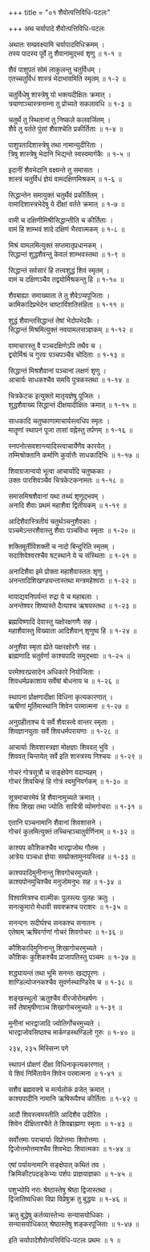 +++
title = "०१ शैवोत्पत्तिविधि-पटलः"

+++
अथ चर्यापादे शैवोत्पत्तिविधि-पटलः  
  
अथातः सम्प्रवक्ष्यामि चर्यापादविधिक्रमम् ।  
तस्य पादस्य पूर्वे तु शैवानामुद्भवं शृणु ॥ १-१ ॥  
  
शैवं पाशुपतं सोमं लाकुलन्तु चतुर्विधम् ।  
एतच्चतुर्विधं शास्त्रं भेदाभावमिति स्मृतम् ॥ १-२ ॥  
  
चतुर्विधेषु शास्त्रेषु यो भक्त्यदीक्षितः क्रमात् ।  
त्रयाणाञ्चास्त्रनाम्ना तु प्रोच्यते सकलावधि ॥ १-३ ॥  
  
चतुर्थे तु स्थितानां तु निष्कले कलवर्जितम् ।  
शैवे तु वर्तते पुंसां शैवाश्चेति प्रकीर्तिताः ॥ १-४ ॥  
  
पाशुपतादिशास्त्रेषु तथा नामान्युदीरिताः ।  
त्रिषु शास्त्रेषु भेदानि भिद्यन्ते स्वस्वमार्गकैः ॥ १-५ ॥  
  
इदानीं शैवभेदानि वक्ष्यन्ते तु समासतः ।  
शास्त्रं चतुर्विधं ज्ञेयं वामदक्षिणमिश्रकम् ॥ १-६ ॥  
  
सिद्धान्तेन समायुक्तं चतुर्थैवं प्रकीर्तितम् ।  
वामादिशास्त्रभेदेषु ये दीक्षां वर्तते क्रमात् ॥ १-७ ॥  
  
वामी च दक्षिणीमिश्रीसिद्धान्तीति च कीर्तिताः ।  
वामं हि शाम्भवं शादे दक्षिणं भैरवात्मकम् ॥ १-८ ॥  
  
मिश्रं यामलमित्युक्तं सप्तमातृप्रधानकम् ।  
सिद्धान्तं शुद्धशैवन्तु केवलं शाम्भवस्तथा ॥ १-९ ॥  
  
सिद्धान्तं सर्वसारं हि तत्त्वशुद्धं शिवं स्मृतम् ।  
वामं च दक्षिणञ्चैव तद्वयोर्मिश्रकन्तु हि ॥ १-१० ॥  
  
शैवबाह्याः समाख्याता ते तु शैवेऽप्यपूजिताः ।  
कामिकादिप्रभेदेन चाष्टाविंशतिसंहिता ॥ १-११ ॥  
  
शुद्धं शैवान्तसिद्धान्तं तेषां भेदोपभेदकैः ।  
सिद्धान्तं मिश्रमित्युक्तं नवयामलसञ्ज्ञकम् ॥ १-१२ ॥  
  
वामाचारस्तु वै पञ्चदक्षिणेऽपि तथैव च ।  
द्वयोर्मिश्रं च गुरवः पञ्चपञ्चैव चोदिताः ॥ १-१३ ॥  
  
सिद्धान्तं मिश्रशैवानां पञ्चानां लक्षणं शृणु ।  
आचार्यः साधकश्चैव समयि पुत्रकस्तथा ॥ १-१४ ॥  
  
चित्रकेटक इत्युक्तो मातृयज्ञेषु पूजितः ।  
शुद्धशैवाख्य सिद्धान्तं दीक्षयादीक्षितः क्रमात् ॥ १-१५ ॥  
  
साधकादि चतुष्काणामाचार्यस्त्वधिप स्मृतः ।  
मातॄणां स्थापनं पूजा तासां वह्नेस्तु तर्पणम् ॥ १-१६ ॥  
  
स्नपनोत्सवशान्त्यादिस्त्वाचार्येणैव कारयेत् ।  
तम्मिश्रोक्तानि कर्माणि कुर्यात्तैः साधकादिभिः ॥ १-१७ ॥  
  
शिवाग्रजान्वयो भूत्वा आचार्यादि चतुष्ककाः ।  
उक्तः पारशिवञ्चैव चित्रकेटकनामतः ॥ १-१८ ॥  
  
समासमिश्रशैवानां यथा तथ्यं शृणूद्भवम् ।  
अनादि शैवाः प्रथमं महाशैवा द्वितीयकम् ॥ १-१९ ॥  
  
आदिशैवास्त्रितीयं चतुर्थञ्चनुशैवकाः ।  
पञ्चमेऽन्तरशैवास्तु शैवाः पञ्चविधा स्मृताः ॥ १-२० ॥  
  
शक्तिमूर्तीविशक्ती च नादो बिन्दुरिति स्मृतम् ।  
सदाशिवेश्वरश्चैव षट्स्थाने ये च संस्थिताः ॥ १-२१ ॥  
  
अनादिशैवा इमे प्रोक्ता महाशैवास्ततः शृणु ।  
अनन्तादिशिखण्ड्यन्तास्तथा मन्त्रमहेश्वराः ॥ १-२२ ॥  
  
मायाद्यवनिपर्यन्तं रुद्रा ये च महाबलाः ।  
अनन्तेश्वर शिष्यास्ते दैत्याश्च ऋषयस्तथा ॥ १-२३ ॥  
  
ब्रह्मविष्णादि देवास्तु यक्षोरक्षगणैः सह ।  
महाशैवास्तु विख्याता आदिशैवान् शृणुष्व हि ॥ १-२४ ॥  
  
अनुशैवा स्मृता ह्येते यक्षरक्षोरगैः सह ।  
ब्राह्मणादि चतुर्वर्णा काश्यपादि समुद्भवाः ॥ १-२५ ॥  
  
परमेश्वरप्रसादेन अधिकारे नियोजिताः ।  
शिवधर्मप्रकाशाय सर्वेषां बोधनाय च ॥ १-२६ ॥  
  
स्थापना प्रोक्षणादीक्षा विधिना कृत्यकारणात् ।  
ऋषीणां मूर्तिमास्थानि शिवेन परमात्मना ॥ १-२७ ॥  
  
अनुग्रहीताश्च ये सर्वे शैवास्त्वे वान्तर स्मृताः ।  
शिवज्ञानयुताः सर्वे शिवधर्मपरायणाः ॥ १-२८ ॥  
  
आचार्याः शिवशास्त्रज्ञा मोक्षज्ञाः शिववत् भुवि ।  
शिववत् चिन्तयेत् सर्वे इति शास्त्रस्य निश्चयः ॥ १-२९ ॥  
  
गोचरं गोत्रसूत्रौ च सङ्क्षेपेण वदाम्यहम् ।  
गोचरं शिवचिन्हं हि गोत्रं स्वमुनिवर्गकम् ॥ १-३० ॥  
  
सूत्रमाचारमेवं हि शैवानामुच्यते क्रमात् ।  
शिवः शिखा तथा ज्योतिः सावित्री व्योमगोचराः ॥ १-३१ ॥  
  
एतानि पञ्चनामानि शैवानां शिवशासने ।  
गोचरं कुलमित्युक्तं तच्चिन्हञ्चातुर्वर्णिनाम् ॥ १-३२ ॥  
  
काश्यप कौशिकश्चैव भारद्वाजोथ गौतमः ।  
आत्रेयः पञ्चधा ज्ञेयाः सम्प्रोक्तामुनयस्त्विह ॥ १-३३ ॥  
  
काश्यपादिमुनीनान्तु शिवगोचरमुच्यते ।  
काश्यपोनमुचिश्चैव मनुजोमनुभः सह ॥ १-३४ ॥  
  
विश्वामित्रश्च वाल्मीकः पुलस्त्यः पुलहः क्रतुः ।  
सनत्कुमारो मेधावी सवक्क्रश्च पराशरः ॥ १-३५ ॥  
  
सनन्दनः सदीर्घश्च सनकश्च सनातनः ।  
एतेषाम् ऋषिवर्गाणां गोचरं शिवगोचरः ॥ १-३६ ॥  
  
कौशिकादिमुनिनान्तु शिखागोचरमुच्यते ।  
कौशिकः कुशिकश्चैव प्राजापतिस्तु पञ्चमः ॥ १-३७ ॥  
  
शद्ध्यायन्तं तथा भूमि सनन्तः खद्यपूरणः ।  
शाण्डिल्योजनकश्चैव सुवर्णस्थाण्डिरेव च ॥ १-३८ ॥  
  
शङ्खस्थूलो ऋतुश्चैव वीरजोरोमहर्षणः ।  
सर्वे तेषामृषीणाञ्च शिखागोचरमुच्यते ॥ १-३९ ॥  
  
मुनीनां भारद्वाजादि ज्योतिर्गोचरमुच्यते ।  
भारद्वाजोवसिष्ठश्च मार्कण्डस्थण्डिलो गुरुः ॥ १-४० ॥  
  
२३४, २३५ मिस्सिन्ग पगे  
  
स्थापनं प्रोक्षणं दीक्षा विधिनाकृत्यकारणात् ।  
ये शिवं निर्मितायेन शिवेन परमात्मना ॥ १-४१ ॥  
  
सशैव ब्रह्मवक्त्रे च मर्त्यलोकं व्रजेत् क्रमात् ।  
काश्यपादीनि नामानि ऋषिरूपैश्च कीर्तिताः ॥ १-४२ ॥  
  
आदौ शिवस्त्वमस्तीति आदिशैव उदीरितः ।  
शिवेन दीक्षिताश्चैते ते शिवब्राह्मणा स्मृताः ॥ १-४३ ॥  
  
सर्वोत्तमाः पराचार्याः विप्रोत्तमाः शिवोत्तमाः ।  
द्विजोत्तमोत्तमाश्चैव शिवभेदाः शिवात्मकाः ॥ १-४४ ॥  
  
एषां पर्यायनामानि सङ्क्षेपात् कथितं तव ।  
क्रिमिकीटपदङ्केभ्यः पर्शपः प्राज्ञयाज्ञकाः ॥ १-४५ ॥  
  
पशुभ्योपि नराः श्रेष्ठास्तेषु श्रेष्ठा द्विजास्तथा ।  
द्विजातिष्वधिका विप्रा विप्रेषुक्र तु बुद्धयः ॥ १-४६ ॥  
  
क्रतु बुद्धेषु कर्तव्यास्तेभ्यः सन्यासयोधिकाः ।  
सन्यासयोधिकात् श्रेष्ठास्तेषु शङ्करपूजिताः ॥ १-४७ ॥  
  
इति चर्यापादेशैवोत्पत्तिविधि-पटलः प्रथमः ॥ १ ॥  
  
  
